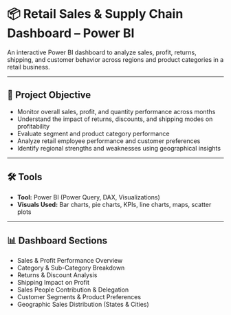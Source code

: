 # 📦 Retail Sales & Supply Chain Dashboard – Power BI

An interactive Power BI dashboard to analyze sales, profit, returns, shipping, and customer behavior across regions and product categories in a retail business.

---

## 🎯 Project Objective

- Monitor overall sales, profit, and quantity performance across months
- Understand the impact of returns, discounts, and shipping modes on profitability
- Evaluate segment and product category performance
- Analyze retail employee performance and customer preferences
- Identify regional strengths and weaknesses using geographical insights

---

## 🛠 Tools

- **Tool:** Power BI (Power Query, DAX, Visualizations)
- **Visuals Used:** Bar charts, pie charts, KPIs, line charts, maps, scatter plots

---

## 📊 Dashboard Sections

- Sales & Profit Performance Overview
- Category & Sub-Category Breakdown
- Returns & Discount Analysis
- Shipping Impact on Profit
- Sales People Contribution & Delegation
- Customer Segments & Product Preferences
- Geographic Sales Distribution (States & Cities)
